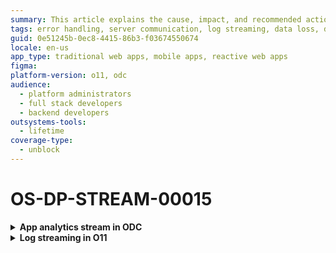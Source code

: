 ```yaml
---
summary: This article explains the cause, impact, and recommended action for a data loss error that occurs while connecting to the destination server.
tags: error handling, server communication, log streaming, data loss, debugging
guid: 0e51245b-0ec8-4415-86b3-f03674550674
locale: en-us
app_type: traditional web apps, mobile apps, reactive web apps
figma:
platform-version: o11, odc
audience:
  - platform administrators
  - full stack developers
  - backend developers
outsystems-tools:
  - lifetime
coverage-type:
  - unblock
---
```


# OS-DP-STREAM-00015

<details>
<summary> <strong> App analytics stream in ODC</strong></summary>

## Error message

`There was a 'data loss' response from your destination server.`

## Cause

The error occurs when testing the connection and the destination server responds with a gRPC 15 (Data loss) error.

## Impact

Unable to establish a connection with the destination server. Therefore, observability data isn't streamed to the destination.

## Recommended action

Check if the APM tool works correctly and re-establish the connection.

</details>

<details>
<summary> <strong>Log streaming in O11</strong></summary>

## Error message

`There was a 'data loss' response from your destination server.`

## Cause

The error occurs when testing the connection after [Configuring the log streaming service in LifeTime](https://www.outsystems.com/tk/redirect?g=172ac547-add4-4cc5-9adf-d72fbe379d35) or when checking Log Streaming health and the destination server responds with a gRPC 15 (Data loss) error.

## Impact

Unable to establish a connection with the destination server. Therefore, logs aren't streamed to the destination.

## Recommended action

Check if the APM tool works correctly and re-establish the connection.

</details>
